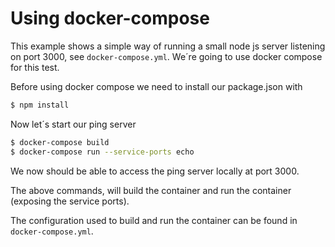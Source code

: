 # Using docker-compose


This example shows a simple way of running a small node js server listening on port 3000, see `docker-compose.yml`. We´re going to use docker compose for this test. 

Before using docker compose we need to install our package.json with
```sh
$ npm install
```

Now let´s start our ping server

```sh
$ docker-compose build
$ docker-compose run --service-ports echo
```

We now should be able to access the ping server locally at port 3000.

The above commands, will build the container and run the container (exposing the service ports). 

The configuration used to build and run the container can be found in `docker-compose.yml`.


